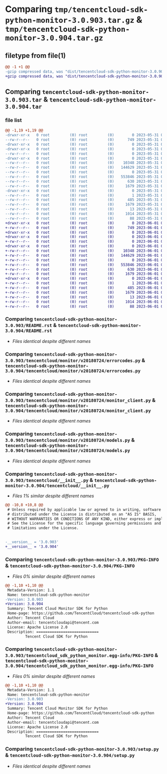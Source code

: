 # Comparing `tmp/tencentcloud-sdk-python-monitor-3.0.903.tar.gz` & `tmp/tencentcloud-sdk-python-monitor-3.0.904.tar.gz`

## filetype from file(1)

```diff
@@ -1 +1 @@
-gzip compressed data, was "dist/tencentcloud-sdk-python-monitor-3.0.903.tar", last modified: Wed May 31 02:16:03 2023, max compression
+gzip compressed data, was "dist/tencentcloud-sdk-python-monitor-3.0.904.tar", last modified: Thu Jun  1 02:41:43 2023, max compression
```

## Comparing `tencentcloud-sdk-python-monitor-3.0.903.tar` & `tencentcloud-sdk-python-monitor-3.0.904.tar`

### file list

```diff
@@ -1,19 +1,19 @@
-drwxr-xr-x   0 root         (0) root         (0)        0 2023-05-31 02:16:03.000000 tencentcloud-sdk-python-monitor-3.0.903/
--rw-r--r--   0 root         (0) root         (0)      749 2023-05-31 02:16:03.000000 tencentcloud-sdk-python-monitor-3.0.903/README.rst
-drwxr-xr-x   0 root         (0) root         (0)        0 2023-05-31 02:16:03.000000 tencentcloud-sdk-python-monitor-3.0.903/tencentcloud/
-drwxr-xr-x   0 root         (0) root         (0)        0 2023-05-31 02:16:03.000000 tencentcloud-sdk-python-monitor-3.0.903/tencentcloud/monitor/
--rw-r--r--   0 root         (0) root         (0)        0 2023-05-31 02:16:03.000000 tencentcloud-sdk-python-monitor-3.0.903/tencentcloud/monitor/__init__.py
-drwxr-xr-x   0 root         (0) root         (0)        0 2023-05-31 02:16:03.000000 tencentcloud-sdk-python-monitor-3.0.903/tencentcloud/monitor/v20180724/
--rw-r--r--   0 root         (0) root         (0)    10348 2023-05-31 02:16:03.000000 tencentcloud-sdk-python-monitor-3.0.903/tencentcloud/monitor/v20180724/errorcodes.py
--rw-r--r--   0 root         (0) root         (0)   144629 2023-05-31 02:16:03.000000 tencentcloud-sdk-python-monitor-3.0.903/tencentcloud/monitor/v20180724/monitor_client.py
--rw-r--r--   0 root         (0) root         (0)        0 2023-05-31 02:16:03.000000 tencentcloud-sdk-python-monitor-3.0.903/tencentcloud/monitor/v20180724/__init__.py
--rw-r--r--   0 root         (0) root         (0)   553846 2023-05-31 02:16:03.000000 tencentcloud-sdk-python-monitor-3.0.903/tencentcloud/monitor/v20180724/models.py
--rw-r--r--   0 root         (0) root         (0)      630 2023-05-31 02:16:03.000000 tencentcloud-sdk-python-monitor-3.0.903/tencentcloud/__init__.py
--rw-r--r--   0 root         (0) root         (0)     1679 2023-05-31 02:16:03.000000 tencentcloud-sdk-python-monitor-3.0.903/PKG-INFO
-drwxr-xr-x   0 root         (0) root         (0)        0 2023-05-31 02:16:03.000000 tencentcloud-sdk-python-monitor-3.0.903/tencentcloud_sdk_python_monitor.egg-info/
--rw-r--r--   0 root         (0) root         (0)        1 2023-05-31 02:16:03.000000 tencentcloud-sdk-python-monitor-3.0.903/tencentcloud_sdk_python_monitor.egg-info/dependency_links.txt
--rw-r--r--   0 root         (0) root         (0)      485 2023-05-31 02:16:03.000000 tencentcloud-sdk-python-monitor-3.0.903/tencentcloud_sdk_python_monitor.egg-info/SOURCES.txt
--rw-r--r--   0 root         (0) root         (0)     1679 2023-05-31 02:16:03.000000 tencentcloud-sdk-python-monitor-3.0.903/tencentcloud_sdk_python_monitor.egg-info/PKG-INFO
--rw-r--r--   0 root         (0) root         (0)       13 2023-05-31 02:16:03.000000 tencentcloud-sdk-python-monitor-3.0.903/tencentcloud_sdk_python_monitor.egg-info/top_level.txt
--rw-r--r--   0 root         (0) root         (0)     1014 2023-05-31 02:16:03.000000 tencentcloud-sdk-python-monitor-3.0.903/setup.py
--rw-r--r--   0 root         (0) root         (0)       88 2023-05-31 02:16:03.000000 tencentcloud-sdk-python-monitor-3.0.903/setup.cfg
+drwxr-xr-x   0 root         (0) root         (0)        0 2023-06-01 02:41:43.000000 tencentcloud-sdk-python-monitor-3.0.904/
+-rw-r--r--   0 root         (0) root         (0)      749 2023-06-01 02:41:43.000000 tencentcloud-sdk-python-monitor-3.0.904/README.rst
+drwxr-xr-x   0 root         (0) root         (0)        0 2023-06-01 02:41:43.000000 tencentcloud-sdk-python-monitor-3.0.904/tencentcloud/
+drwxr-xr-x   0 root         (0) root         (0)        0 2023-06-01 02:41:43.000000 tencentcloud-sdk-python-monitor-3.0.904/tencentcloud/monitor/
+-rw-r--r--   0 root         (0) root         (0)        0 2023-06-01 02:41:43.000000 tencentcloud-sdk-python-monitor-3.0.904/tencentcloud/monitor/__init__.py
+drwxr-xr-x   0 root         (0) root         (0)        0 2023-06-01 02:41:43.000000 tencentcloud-sdk-python-monitor-3.0.904/tencentcloud/monitor/v20180724/
+-rw-r--r--   0 root         (0) root         (0)    10348 2023-06-01 02:41:43.000000 tencentcloud-sdk-python-monitor-3.0.904/tencentcloud/monitor/v20180724/errorcodes.py
+-rw-r--r--   0 root         (0) root         (0)   144629 2023-06-01 02:41:43.000000 tencentcloud-sdk-python-monitor-3.0.904/tencentcloud/monitor/v20180724/monitor_client.py
+-rw-r--r--   0 root         (0) root         (0)        0 2023-06-01 02:41:43.000000 tencentcloud-sdk-python-monitor-3.0.904/tencentcloud/monitor/v20180724/__init__.py
+-rw-r--r--   0 root         (0) root         (0)   553846 2023-06-01 02:41:43.000000 tencentcloud-sdk-python-monitor-3.0.904/tencentcloud/monitor/v20180724/models.py
+-rw-r--r--   0 root         (0) root         (0)      630 2023-06-01 02:41:43.000000 tencentcloud-sdk-python-monitor-3.0.904/tencentcloud/__init__.py
+-rw-r--r--   0 root         (0) root         (0)     1679 2023-06-01 02:41:43.000000 tencentcloud-sdk-python-monitor-3.0.904/PKG-INFO
+drwxr-xr-x   0 root         (0) root         (0)        0 2023-06-01 02:41:43.000000 tencentcloud-sdk-python-monitor-3.0.904/tencentcloud_sdk_python_monitor.egg-info/
+-rw-r--r--   0 root         (0) root         (0)        1 2023-06-01 02:41:43.000000 tencentcloud-sdk-python-monitor-3.0.904/tencentcloud_sdk_python_monitor.egg-info/dependency_links.txt
+-rw-r--r--   0 root         (0) root         (0)      485 2023-06-01 02:41:43.000000 tencentcloud-sdk-python-monitor-3.0.904/tencentcloud_sdk_python_monitor.egg-info/SOURCES.txt
+-rw-r--r--   0 root         (0) root         (0)     1679 2023-06-01 02:41:43.000000 tencentcloud-sdk-python-monitor-3.0.904/tencentcloud_sdk_python_monitor.egg-info/PKG-INFO
+-rw-r--r--   0 root         (0) root         (0)       13 2023-06-01 02:41:43.000000 tencentcloud-sdk-python-monitor-3.0.904/tencentcloud_sdk_python_monitor.egg-info/top_level.txt
+-rw-r--r--   0 root         (0) root         (0)     1014 2023-06-01 02:41:43.000000 tencentcloud-sdk-python-monitor-3.0.904/setup.py
+-rw-r--r--   0 root         (0) root         (0)       88 2023-06-01 02:41:43.000000 tencentcloud-sdk-python-monitor-3.0.904/setup.cfg
```

### Comparing `tencentcloud-sdk-python-monitor-3.0.903/README.rst` & `tencentcloud-sdk-python-monitor-3.0.904/README.rst`

 * *Files identical despite different names*

### Comparing `tencentcloud-sdk-python-monitor-3.0.903/tencentcloud/monitor/v20180724/errorcodes.py` & `tencentcloud-sdk-python-monitor-3.0.904/tencentcloud/monitor/v20180724/errorcodes.py`

 * *Files identical despite different names*

### Comparing `tencentcloud-sdk-python-monitor-3.0.903/tencentcloud/monitor/v20180724/monitor_client.py` & `tencentcloud-sdk-python-monitor-3.0.904/tencentcloud/monitor/v20180724/monitor_client.py`

 * *Files identical despite different names*

### Comparing `tencentcloud-sdk-python-monitor-3.0.903/tencentcloud/monitor/v20180724/models.py` & `tencentcloud-sdk-python-monitor-3.0.904/tencentcloud/monitor/v20180724/models.py`

 * *Files identical despite different names*

### Comparing `tencentcloud-sdk-python-monitor-3.0.903/tencentcloud/__init__.py` & `tencentcloud-sdk-python-monitor-3.0.904/tencentcloud/__init__.py`

 * *Files 1% similar despite different names*

```diff
@@ -10,8 +10,8 @@
 # Unless required by applicable law or agreed to in writing, software
 # distributed under the License is distributed on an "AS IS" BASIS,
 # WITHOUT WARRANTIES OR CONDITIONS OF ANY KIND, either express or implied.
 # See the License for the specific language governing permissions and
 # limitations under the License.
 
 
-__version__ = '3.0.903'
+__version__ = '3.0.904'
```

### Comparing `tencentcloud-sdk-python-monitor-3.0.903/PKG-INFO` & `tencentcloud-sdk-python-monitor-3.0.904/PKG-INFO`

 * *Files 0% similar despite different names*

```diff
@@ -1,10 +1,10 @@
 Metadata-Version: 1.1
 Name: tencentcloud-sdk-python-monitor
-Version: 3.0.903
+Version: 3.0.904
 Summary: Tencent Cloud Monitor SDK for Python
 Home-page: https://github.com/TencentCloud/tencentcloud-sdk-python
 Author: Tencent Cloud
 Author-email: tencentcloudapi@tencent.com
 License: Apache License 2.0
 Description: ============================
         Tencent Cloud SDK for Python
```

### Comparing `tencentcloud-sdk-python-monitor-3.0.903/tencentcloud_sdk_python_monitor.egg-info/PKG-INFO` & `tencentcloud-sdk-python-monitor-3.0.904/tencentcloud_sdk_python_monitor.egg-info/PKG-INFO`

 * *Files 0% similar despite different names*

```diff
@@ -1,10 +1,10 @@
 Metadata-Version: 1.1
 Name: tencentcloud-sdk-python-monitor
-Version: 3.0.903
+Version: 3.0.904
 Summary: Tencent Cloud Monitor SDK for Python
 Home-page: https://github.com/TencentCloud/tencentcloud-sdk-python
 Author: Tencent Cloud
 Author-email: tencentcloudapi@tencent.com
 License: Apache License 2.0
 Description: ============================
         Tencent Cloud SDK for Python
```

### Comparing `tencentcloud-sdk-python-monitor-3.0.903/setup.py` & `tencentcloud-sdk-python-monitor-3.0.904/setup.py`

 * *Files identical despite different names*

